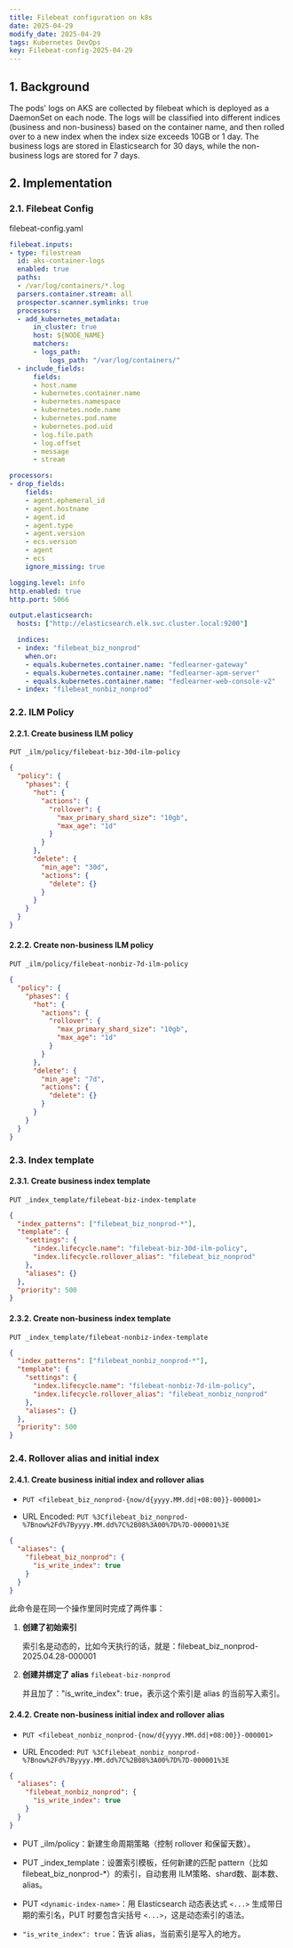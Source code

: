 ```yaml
---
title: Filebeat configuration on k8s
date: 2025-04-29
modify_date: 2025-04-29
tags: Kubernetes DevOps
key: Filebeat-config-2025-04-29
---
```

## 1. Background

The pods' logs on AKS are collected by filebeat which is deployed as a DaemonSet on each node. The logs will be classified into different indices (business and non-business) based on the container name, and then rolled over to a new index when the index size exceeds 10GB or 1 day. The business logs are stored in Elasticsearch for 30 days, while the non-business logs are stored for 7 days.

<!--more-->

## 2. Implementation

### 2.1. Filebeat Config

filebeat-config.yaml

```yaml
filebeat.inputs:
- type: filestream
  id: aks-container-logs
  enabled: true
  paths:
  - /var/log/containers/*.log
  parsers.container.stream: all
  prospector.scanner.symlinks: true
  processors:
  - add_kubernetes_metadata:
      in_cluster: true
      host: ${NODE_NAME}
      matchers:
      - logs_path:
          logs_path: "/var/log/containers/"
  - include_fields:
      fields:
      - host.name
      - kubernetes.container.name
      - kubernetes.namespace
      - kubernetes.node.name
      - kubernetes.pod.name
      - kubernetes.pod.uid
      - log.file.path
      - log.offset
      - message
      - stream

processors:
- drop_fields:
    fields:
    - agent.ephemeral_id
    - agent.hostname
    - agent.id
    - agent.type
    - agent.version
    - ecs.version
    - agent
    - ecs
    ignore_missing: true

logging.level: info
http.enabled: true
http.port: 5066

output.elasticsearch:
  hosts: ["http://elasticsearch.elk.svc.cluster.local:9200"]

  indices:
  - index: "filebeat_biz_nonprod"
    when.or:
    - equals.kubernetes.container.name: "fedlearner-gateway"
    - equals.kubernetes.container.name: "fedlearner-apm-server"
    - equals.kubernetes.container.name: "fedlearner-web-console-v2"
  - index: "filebeat_nonbiz_nonprod"
```

### 2.2. ILM Policy

#### 2.2.1. Create business ILM policy

`PUT _ilm/policy/filebeat-biz-30d-ilm-policy`

```json
{
  "policy": {
    "phases": {
      "hot": {
        "actions": {
          "rollover": {
            "max_primary_shard_size": "10gb",
            "max_age": "1d"
          }
        }
      },
      "delete": {
        "min_age": "30d",
        "actions": {
          "delete": {}
        }
      }
    }
  }
}
```

#### 2.2.2. Create non-business ILM policy

`PUT _ilm/policy/filebeat-nonbiz-7d-ilm-policy`

```json
{
  "policy": {
    "phases": {
      "hot": {
        "actions": {
          "rollover": {
            "max_primary_shard_size": "10gb",
            "max_age": "1d"
          }
        }
      },
      "delete": {
        "min_age": "7d",
        "actions": {
          "delete": {}
        }
      }
    }
  }
}
```

### 2.3. Index template

#### 2.3.1. Create business index template

`PUT _index_template/filebeat-biz-index-template`

```json
{
  "index_patterns": ["filebeat_biz_nonprod-*"],
  "template": {
    "settings": {
      "index.lifecycle.name": "filebeat-biz-30d-ilm-policy",
      "index.lifecycle.rollover_alias": "filebeat_biz_nonprod"
    },
    "aliases": {}
  },
  "priority": 500
}
```

#### 2.3.2. Create non-business index template

`PUT _index_template/filebeat-nonbiz-index-template`

```json
{
  "index_patterns": ["filebeat_nonbiz_nonprod-*"],
  "template": {
    "settings": {
      "index.lifecycle.name": "filebeat-nonbiz-7d-ilm-policy",
      "index.lifecycle.rollover_alias": "filebeat_nonbiz_nonprod"
    },
    "aliases": {}
  },
  "priority": 500
}
```

### 2.4. Rollover alias and initial index

#### 2.4.1. Create business initial index and rollover alias

- `PUT <filebeat_biz_nonprod-{now/d{yyyy.MM.dd|+08:00}}-000001>`

- URL Encoded: `PUT %3Cfilebeat_biz_nonprod-%7Bnow%2Fd%7Byyyy.MM.dd%7C%2B08%3A00%7D%7D-000001%3E`

```json
{
  "aliases": {
    "filebeat_biz_nonprod": {
      "is_write_index": true
    }
  }
}
```

此命令是在同一个操作里同时完成了两件事：

1. **创建了初始索引**

   索引名是动态的，比如今天执行的话，就是：filebeat_biz_nonprod-2025.04.28-000001

2. **创建并绑定了 alias** `filebeat-biz-nonprod`

   并且加了："is_write_index": true，表示这个索引是 alias 的当前写入索引。

#### 2.4.2. Create non-business initial index and rollover alias

- `PUT <filebeat_nonbiz_nonprod-{now/d{yyyy.MM.dd|+08:00}}-000001>`

- URL Encoded: `PUT %3Cfilebeat_nonbiz_nonprod-%7Bnow%2Fd%7Byyyy.MM.dd%7C%2B08%3A00%7D%7D-000001%3E`

```json
{
  "aliases": {
    "filebeat_nonbiz_nonprod": {
      "is_write_index": true
    }
  }
}
```

- PUT _ilm/policy：新建生命周期策略（控制 rollover 和保留天数）。

- PUT _index_template：设置索引模板，任何新建的匹配 pattern（比如 filebeat_biz_nonprod-*）的索引，自动套用 ILM策略、shard数、副本数、alias。

- PUT `<dynamic-index-name>`：用 Elasticsearch 动态表达式 `<...>` 生成带日期的索引名，PUT 时要包含尖括号 `<...>`，这是动态索引的语法。

- `"is_write_index": true`：告诉 alias，当前索引是写入的地方。
